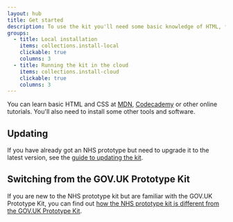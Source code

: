 ```yaml
---
layout: hub
title: Get started
description: To use the kit you'll need some basic knowledge of HTML, for example what tags and attributes are and how to copy and paste code.
groups:
  - title: Local installation
    items: collections.install-local
    clickable: true
    columns: 3
  - title: Running the kit in the cloud
    items: collections.install-cloud
    clickable: true
    columns: 3
---
```


You can learn basic HTML and CSS at [MDN](https://developer.mozilla.org/en-US/docs/Learn/HTML/Introduction_to_HTML/Getting_started), [Codecademy](https://www.codecademy.com) or other online tutorials. You'll also need to install some other tools and software.

## Updating

If you have already got an NHS prototype but need to upgrade it to the latest version, see the [guide to updating the kit](/install/updating-the-kit).

## Switching from the GOV.UK Prototype Kit

If you are new to the NHS prototype kit but are familiar with the GOV.UK Prototype Kit, you can find out [how the NHS prototype kit is different from the GOV.UK Prototype Kit](/guides/switching-from-govuk-prototype-kit).
